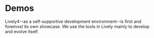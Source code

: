 # Demos

Lively4--as a self-supportive development environment--is first and foremost its own showcase. We use the tools in Lively mainly to develop and evolve itself. 
